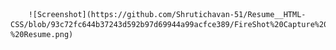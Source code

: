 

        ![Screenshot](https://github.com/Shrutichavan-51/Resume__HTML-CSS/blob/93c72fc644b37243d592b97d69944a99acfce389/FireShot%20Capture%20011%20-%20Resume.png)

